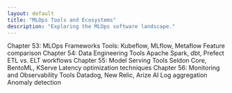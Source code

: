 ```yaml
---
layout: default
title: "MLOps Tools and Ecosystems"
description: "Exploring the MLOps software landscape."
---
```


<link rel="stylesheet" href="{{ '/assets/css/section-academic.css' | relative_url }}">

Chapter 53: MLOps Frameworks
Tools: Kubeflow, MLflow, Metaflow
Feature comparison
Chapter 54: Data Engineering Tools
Apache Spark, dbt, Prefect
ETL vs. ELT workflows
Chapter 55: Model Serving Tools
Seldon Core, BentoML, KServe
Latency optimization techniques
Chapter 56: Monitoring and Observability Tools
Datadog, New Relic, Arize AI
Log aggregation
Anomaly detection

<script>
  // Navigation variables - no previous for index
  window.prevSection = "/content/handbooks/foundation-models/section14/";
  window.nextSection = "/content/handbooks/foundation-models/section16/";
</script>

<script src="{{ '/assets/js/section-academic.js' | relative_url }}"></script>
